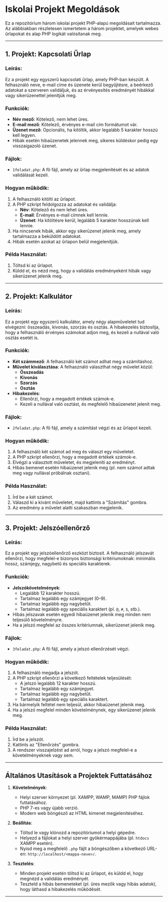 # Iskolai Projekt Megoldások

Ez a repozitórium három iskolai projekt PHP-alapú megoldásait tartalmazza. Az alábbiakban részletesen ismertetem a három projektet, amelyek webes űrlapokat és alap PHP logikát valósítanak meg.

---

## **1. Projekt: Kapcsolati Űrlap**

### Leírás:
Ez a projekt egy egyszerű kapcsolati űrlap, amely PHP-ban készült. A felhasználó neve, e-mail címe és üzenete kerül begyűjtésre, a beérkező adatokat a szerveren validáljuk, és az érvényesítés eredményét hibákkal vagy sikerüzenettel jelenítjük meg.

### Funkciók:
- **Név mező**: Kötelező, nem lehet üres.
- **E-mail mező**: Kötelező, érvényes e-mail cím formátumot vár.
- **Üzenet mező**: Opcionális, ha kitöltik, akkor legalább 5 karakter hosszú kell legyen.
- Hibák esetén hibaüzenetek jelennek meg, sikeres küldéskor pedig egy visszaigazoló üzenet.

### Fájlok:
- `1feladat.php`: A fő fájl, amely az űrlap megjelenítését és az adatok validálását kezeli.

### Hogyan működik:
1. A felhasználó kitölti az űrlapot.
2. A PHP szkript feldolgozza az adatokat és validálja:
   - **Név**: Kötelező és nem lehet üres.
   - **E-mail**: Érvényes e-mail címnek kell lennie.
   - **Üzenet**: Ha kitöltésre kerül, legalább 5 karakter hosszúnak kell lennie.
3. Ha nincsenek hibák, akkor egy sikerüzenet jelenik meg, amely tartalmazza a beküldött adatokat.
4. Hibák esetén azokat az űrlapon belül megjelenítjük.

### Példa Használat:
1. Töltsd ki az űrlapot.
2. Küldd el, és nézd meg, hogy a validálás eredményeként hibák vagy sikerüzenet jelenik meg.

---

## **2. Projekt: Kalkulátor**

### Leírás:
Ez a projekt egy egyszerű kalkulátor, amely négy alapműveletet tud elvégezni: összeadás, kivonás, szorzás és osztás. A hibakezelés biztosítja, hogy a felhasználó érvényes számokat adjon meg, és kezeli a nullával való osztás esetét is.

### Funkciók:
- **Két számmező**: A felhasználó két számot adhat meg a számításhoz.
- **Művelet kiválasztása**: A felhasználó választhat négy művelet közül:
  - **Összeadás**
  - **Kivonás**
  - **Szorzás**
  - **Osztás**
- **Hibakezelés**:
  - Ellenőrzi, hogy a megadott értékek számok-e.
  - Kezeli a nullával való osztást, és megfelelő hibaüzenetet jelenít meg.

### Fájlok:
- `2feladat.php`: A fő fájl, amely a számítást végzi és az űrlapot kezeli.

### Hogyan működik:
1. A felhasználó két számot ad meg és választ egy műveletet.
2. A PHP szkript ellenőrzi, hogy a megadott értékek számok-e.
3. Elvégzi a választott műveletet, és megjeleníti az eredményt.
4. Hibás bemenet esetén hibaüzenet jelenik meg (pl. nem számot adtak meg vagy nullával próbálnak osztani).

### Példa Használat:
1. Írd be a két számot.
2. Válaszd ki a kívánt műveletet, majd kattints a "Számítás" gombra.
3. Az eredmény a művelet alatti szakaszban megjelenik.

---

## **3. Projekt: Jelszóellenőrző**

### Leírás:
Ez a projekt egy jelszóellenőrző eszközt biztosít. A felhasználó jelszavát ellenőrzi, hogy megfelel-e bizonyos biztonsági kritériumoknak: minimális hossz, számjegy, nagybetű és speciális karakterek.

### Funkciók:
- **Jelszókövetelmények**:
  - Legalább 12 karakter hosszú.
  - Tartalmaz legalább egy számjegyet (0–9).
  - Tartalmaz legalább egy nagybetűt.
  - Tartalmaz legalább egy speciális karaktert (pl. `@`, `#`, `$`, stb.).
- Hibás jelszavak esetén egyedi hibaüzenet jelenik meg minden nem teljesülő követelményre.
- Ha a jelszó megfelel az összes kritériumnak, sikerüzenet jelenik meg.

### Fájlok:
- `3feladat.php`: A fő fájl, amely a jelszó ellenőrzését végzi.

### Hogyan működik:
1. A felhasználó megadja a jelszót.
2. A PHP szkript ellenőrzi a következő feltételek teljesülését:
   - A jelszó legalább 12 karakter hosszú.
   - Tartalmaz legalább egy számjegyet.
   - Tartalmaz legalább egy nagybetűt.
   - Tartalmaz legalább egy speciális karaktert.
3. Ha bármelyik feltétel nem teljesül, akkor hibaüzenet jelenik meg.
4. Ha a jelszó megfelel minden követelménynek, egy sikerüzenet jelenik meg.

### Példa Használat:
1. Írd be a jelszót.
2. Kattints az "Ellenőrzés" gombra.
3. A rendszer visszajelzést ad arról, hogy a jelszó megfelel-e a követelményeknek vagy sem.

---

## **Általános Utasítások a Projektek Futtatásához**

1. **Követelmények**:
   - Helyi szerver környezet (pl. XAMPP, WAMP, MAMP) PHP fájlok futtatásához.
   - PHP 7-es vagy újabb verzió.
   - Modern web böngésző az HTML kimenet megjelenítéséhez.

2. **Beállítás**:
   - Töltsd le vagy klónozd a repozitóriumot a helyi gépedre.
   - Helyezd a fájlokat a helyi szerver gyökérmappájába (pl. `htdocs` XAMPP esetén).
   - Nyisd meg a megfelelő `.php` fájlt a böngészőben a következő URL-en: `http://localhost/<mappa-neve>/`.

3. **Tesztelés**:
   - Minden projekt esetén töltsd ki az űrlapot, és küldd el, hogy megnézd a validálás eredményét.
   - Teszteld a hibás bemeneteket (pl. üres mezők vagy hibás adatok), hogy láthasd a hibakezelés működését.

---
